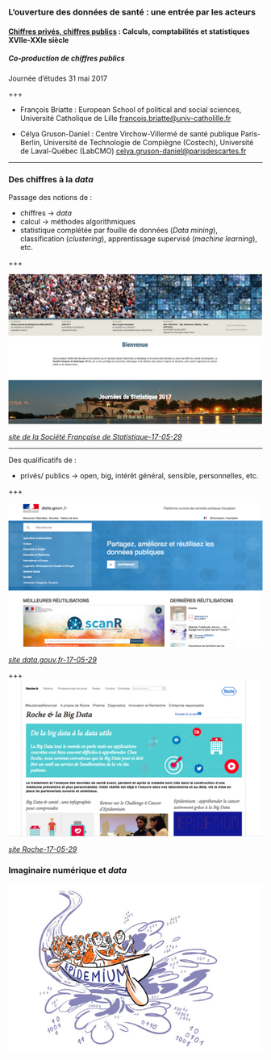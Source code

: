 ### L’ouverture des données de santé : une entrée par les acteurs


#### [Chiffres privés, chiffres publics](https://chiffres.hypotheses.org) : Calculs, comptabilités et statistiques XVIIe-XXIe siècle

##### Co-production de chiffres publics

Journée d’études 31 mai 2017


+++

- François Briatte :  European School of political and social sciences, Université Catholique de Lille [francois.briatte@univ-catholille.fr](francois.briatte@univ-catholille.fr )

- Célya Gruson-Daniel : Centre Virchow-Villermé de santé publique Paris-Berlin, Université de Technologie de Compiègne (Costech), Université de Laval-Québec (LabCMO) [celya.gruson-daniel@parisdescartes.fr](celya.gruson-daniel@parisdescartes.fr)

---

### Des chiffres à la *data*

Passage des notions de :
- chiffres ->  *data*
- calcul -> méthodes algorithmiques
- statistique complétée par fouille de données (*Data mining*), classification (*clustering*), apprentissage supervisé (*machine learning*), etc.


+++

![SFdS](./img/sfds.png)

*[site de la Société Française de Statistique-17-05-29](https://www.sfds.asso.fr/)*

---
Des qualificatifs de :  

- privés/ publics -> open, big, intérêt général, sensible, personnelles, etc.

+++

![Data.gouv.fr](./img/data_gouv.png)

*[site data.gouv.fr-17-05-29](http://www.data.gouv.fr/fr/)*

+++
![Roche_bigdata](./img/roche_bigdata.png)

*[site Roche-17-05-29](http://www.roche.fr/innovation-recherche-medicale/big-data-sante.html)*



### Imaginaire numérique et *data*

![Epidemium](./img/epidemium_flot.png)
